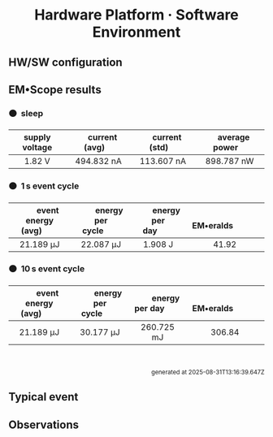 
<h1 align="center">Hardware Platform · Software Environment</h1>

## HW/SW configuration

## EM&bull;Scope results

<!-- @emscope-pack:start -->


### 🟠&ensp;sleep

| supply voltage | &emsp;current (avg)&emsp; | &emsp;current (std)&emsp; | &emsp;average power&emsp;
|:---:|:---:|:---:|:---:|
| 1.82 V | 494.832 nA | 113.607 nA | 898.787 nW |

### 🟠&ensp;1&thinsp;s event cycle

| &emsp;&emsp;event energy (avg)&emsp;&emsp; | &emsp;&emsp;energy per cycle&emsp;&emsp; | &emsp;&emsp;energy per day&emsp;&emsp; | &emsp;&emsp;&emsp;**EM&bull;eralds**&emsp;&emsp;&emsp;
|:---:|:---:|:---:|:---:|
|  21.189 µJ |  22.087 µJ |   1.908 J | 41.92 |

### 🟠&ensp;10&thinsp;s event cycle

| &emsp;&emsp;event energy (avg)&emsp;&emsp; | &emsp;&emsp;energy per cycle&emsp;&emsp; | &emsp;&emsp;energy per day&emsp;&emsp; | &emsp;&emsp;&emsp;**EM&bull;eralds**&emsp;&emsp;&emsp;
|:---:|:---:|:---:|:---:|
|  21.189 µJ |  30.177 µJ | 260.725 mJ | 306.84 |

<br>
<p align="right"><sub>generated at 2025-08-31T13:16:39.647Z</sub></p>
    

<!-- @emscope-pack:end -->

## Typical event

## Observations

